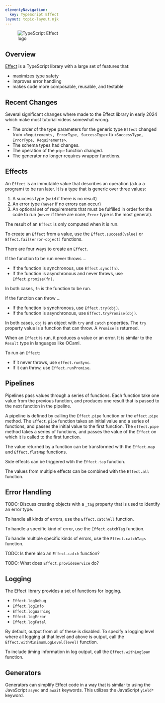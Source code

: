 ```yaml
---
eleventyNavigation:
  key: TypeScript Effect
layout: topic-layout.njk
---
```


<style>
  img {
    border: 1px solid gray;
  }
</style>

<figure style="width: 30%">
  <img alt="TypeScript Effect logo" style="border: 0"
    src="/blog/assets/ts-effect-logo.jpg?v={{pkg.version}}">
</figure>

## Overview

<a href="https://effect.website/" target="_blank">Effect</a>
is a TypeScript library with a large set of features that:

- maximizes type safety
- improves error handling
- makes code more composable, reusable, and testable

## Recent Changes

Several significant changes where made to the Effect library in early 2024
which make most tutorial videos somewhat wrong.

- The order of the type parameters for the generic type `Effect`
  changed from `<Requirements, ErrorType, SuccessType>`
  to `<SuccessType, ErrorType, Requirements>`.
- The schema types had changes.
- The operation of the `pipe` function changed.
- The generator no longer requires wrapper functions.

## Effects

An `Effect` is an immutable value that
describes an operation (a.k.a a program) to be run later.
It is a type that is generic over three values:

1. A success type (`void` if there is no result)
2. An error type (`never` if no errors can occur)
3. An optional set of requirements that
   must be fulfilled in order for the code to run
   (`never` if there are none, `Error` type is the most general).

The result of an `Effect` is only computed when it is run.

To create an `Effect` from a value,
use the `Effect.succeed(value)` or `Effect.fail(error-object)` functions.

There are four ways to create an `Effect`.

If the function to be run never throws ...

- If the function is synchronous, use `Effect.sync(fn)`.
- If the function is asynchronous and never throws, use `Effect.promise(fn)`.

In both cases, `fn` is the function to be run.

If the function can throw ...

- If the function is synchronous, use `Effect.try(obj)`.
- If the function is asynchronous, use `Effect.tryPromise(obj)`.

In both cases, `obj` is an object with `try` and `catch` properties.
The `try` property value is a function that can throw.
A `Promise` is returned.

When an `Effect` is run, it produces a value or an error.
It is similar to the `Result` type in languages like OCaml.

To run an `Effect`:

- If it never throws, use `effect.runSync`.
- If it can throw, use `Effect.runPromise`.

## Pipelines

Pipelines pass values through a series of functions.
Each function take one value from the previous function, and
produces one result that is passed to the next function in the pipeline.

A pipeline is defined by calling the `Effect.pipe` function
or the `effect.pipe` method.
The `Effect.pipe` function takes an initial value and a series of functions,
and passes the initial value to the first function.
The `effect.pipe` method takes a series of functions,
and passes the value of the `Effect` on which it is called
to the first function.

The value returned by a function can be transformed
with the `Effect.map` and `Effect.flatMap` functions.

Side effects can be triggered wtih the `Effect.tap` function.

The values from multiple effects can be combined with the `Effect.all` function.

## Error Handling

TODO: Discuss creating objects with a `_tag` property
that is used to identify an error type.

To handle all kinds of errors, use the `Effect.catchAll` function.

To handle a specific kind of error, use the `Effect.catchTag` function.

To handle multiple specific kinds of errors, use the `Effect.catchTags` function.

TODO: Is there also an `Effect.catch` function?

TODO: What does `Effect.provideService` do?

## Logging

The Effect library provides a set of functions for logging.

- `Effect.logDebug`
- `Effect.logInfo`
- `Effect.logWarning`
- `Effect.logError`
- `Effect.logFatal`

By default, output from all of these is disabled.
To specify a logging level where all logging at that level and above is output,
call the `Effect.withMinimumLogLevel(level)` function.

To include timing information in log output,
call the `Effect.withLogSpan` function.

## Generators

Generators can simplify Effect code in a way that is
similar to using the JavaScript `async` and `await` keywords.
This utilizes the JavaScript `yield*` keyword.

